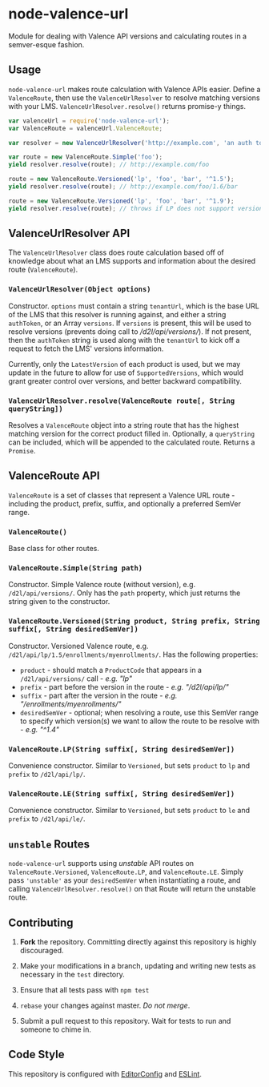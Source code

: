 # node-valence-url

Module for dealing with Valence API versions and calculating routes in a semver-esque fashion.

## Usage

`node-valence-url` makes route calculation with Valence APIs easier. Define a `ValenceRoute`, then use the `ValenceUrlResolver` to resolve matching versions with your LMS. `ValenceUrlResolver.resolve()` returns promise-y things.

```js
var valenceUrl = require('node-valence-url');
var ValenceRoute = valenceUrl.ValenceRoute;

var resolver = new ValenceUrlResolver('http://example.com', 'an auth token');

var route = new ValenceRoute.Simple('foo');
yield resolver.resolve(route); // http://example.com/foo

route = new ValenceRoute.Versioned('lp', 'foo', 'bar', '^1.5');
yield resolver.resolve(route); // http://example.com/foo/1.6/bar

route = new ValenceRoute.Versioned('lp', 'foo', 'bar', '^1.9');
yield resolver.resolve(route); // throws if LP does not support versions 1.9 and up on LMS
```

## ValenceUrlResolver API

The `ValenceUrlResolver` class does route calculation based off of knowledge about what an LMS supports and information about the desired route (`ValenceRoute`).

### `ValenceUrlResolver(Object options)`

Constructor. `options` must contain a string `tenantUrl`, which is the base URL of the LMS that this resolver is running against, and either a string `authToken`, or an Array `versions`. If `versions` is present, this will be used to resolve versions (prevents doing call to _/d2l/api/versions/_). If not present, then the `authToken` string is used along with the `tenantUrl` to kick off a request to fetch the LMS' versions information.

Currently, only the `LatestVersion` of each product is used, but we may update in the future to allow for use of `SupportedVersions`, which would grant greater control over versions, and better backward compatibility.

### `ValenceUrlResolver.resolve(ValenceRoute route[, String queryString])`

Resolves a `ValenceRoute` object into a string route that has the highest matching version for the correct product filled in. Optionally, a `queryString` can be included, which will be appended to the calculated route. Returns a `Promise`.

## ValenceRoute API

`ValenceRoute` is a set of classes that represent a Valence URL route - including the product, prefix, suffix, and optionally a preferred SemVer range.

### `ValenceRoute()`

Base class for other routes.

### `ValenceRoute.Simple(String path)`

Constructor. Simple Valence route (without version), e.g. `/d2l/api/versions/`. Only has the `path` property, which just returns the string given to the constructor.

### `ValenceRoute.Versioned(String product, String prefix, String suffix[, String desiredSemVer])`

Constructor. Versioned Valence route, e.g. `/d2l/api/lp/1.5/enrollments/myenrollments/`. Has the following properties:

* `product` - should match a `ProductCode` that appears in a `/d2l/api/versions/` call - _e.g. "lp"_
* `prefix` - part before the version in the route - _e.g. "/d2l/api/lp/"_
* `suffix` - part after the version in the route - _e.g. "/enrollments/myenrollments/"_
* `desiredSemVer` - optional; when resolving a route, use this SemVer range to specify which version(s) we want to allow the route to be resolve with - _e.g. "^1.4"_

### `ValenceRoute.LP(String suffix[, String desiredSemVer])`

Convenience constructor. Similar to `Versioned`, but sets `product` to `lp` and `prefix` to `/d2l/api/lp/`.

### `ValenceRoute.LE(String suffix[, String desiredSemVer])`

Convenience constructor. Similar to `Versioned`, but sets `product` to `le` and `prefix` to `/d2l/api/le/`.

## `unstable` Routes

`node-valence-url` supports using _unstable_ API routes on `ValenceRoute.Versioned`, `ValenceRoute.LP`, and `ValenceRoute.LE`. Simply pass `'unstable'` as your `desiredSemVer` when instantiating a route, and calling `ValenceUrlResolver.resolve()` on that Route will return the unstable route.

## Contributing

1. **Fork** the repository. Committing directly against this repository is highly discouraged.

2. Make your modifications in a branch, updating and writing new tests as necessary in the `test` directory.

3. Ensure that all tests pass with `npm test`

4. `rebase` your changes against master. *Do not merge*.

5. Submit a pull request to this repository. Wait for tests to run and someone to chime in.

## Code Style

This repository is configured with [EditorConfig][EditorConfig] and [ESLint][ESLint].

[EditorConfig]: http://editorconfig.org/
[ESLint]: http://eslint.org/
